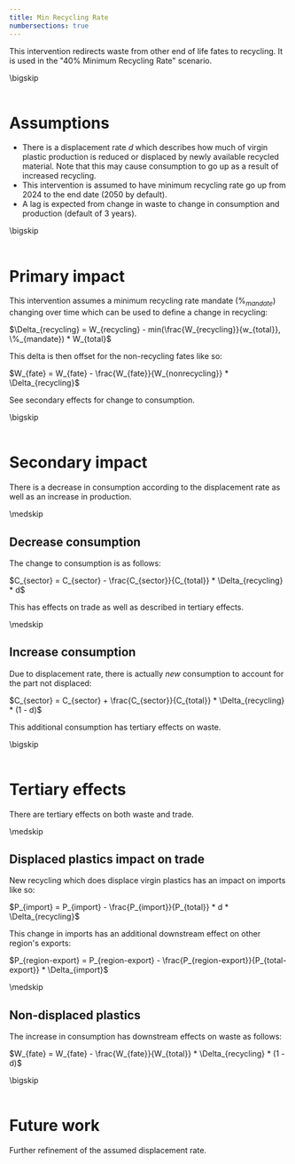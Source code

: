 ```yaml
---
title: Min Recycling Rate
numbersections: true
---
```

This intervention redirects waste from other end of life fates to recycling. It is used in the "40% Minimum Recycling Rate" scenario.

\bigskip
<br>
<br>

# Assumptions

- There is a displacement rate $d$ which describes how much of virgin plastic production is reduced or displaced by newly available recycled material. Note that this may cause consumption to go up as a result of increased recycling.
- This intervention is assumed to have minimum recycling rate go up from 2024 to the end date (2050 by default).
- A lag is expected from change in waste to change in consumption and production (default of 3 years).

\bigskip
<br>
<br>

# Primary impact
This intervention assumes a minimum recycling rate mandate ($\%_{mandate}$) changing over time which can be used to define a change in recycling:

$\Delta_{recycling} = W_{recycling} - min(\frac{W_{recycling}}{w_{total}}, \%_{mandate}) * W_{total}$

This delta is then offset for the non-recycling fates like so:

$W_{fate} = W_{fate} - \frac{W_{fate}}{W_{nonrecycling}} * \Delta_{recycling}$

See secondary effects for change to consumption.

\bigskip
<br>
<br>

# Secondary impact
There is a decrease in consumption according to the displacement rate as well as an increase in production.

\medskip
<br>

## Decrease consumption
The change to consumption is as follows:

$C_{sector} = C_{sector} - \frac{C_{sector}}{C_{total}} * \Delta_{recycling} * d$

This has effects on trade as well as described in tertiary effects.

\medskip
<br>

## Increase consumption
Due to displacement rate, there is actually _new_ consumption to account for the part not displaced:

$C_{sector} = C_{sector} + \frac{C_{sector}}{C_{total}} * \Delta_{recycling} * (1 - d)$

This additional consumption has tertiary effects on waste.

\bigskip
<br>
<br>

# Tertiary effects
There are tertiary effects on both waste and trade.

\medskip
<br>

## Displaced plastics impact on trade
New recycling which does displace virgin plastics has an impact on imports like so:

$P_{import} = P_{import} - \frac{P_{import}}{P_{total}} * d * \Delta_{recycling}$

This change in imports has an additional downstream effect on other region's exports:

$P_{region-export} = P_{region-export} - \frac{P_{region-export}}{P_{total-export}} * \Delta_{import}$

\medskip
<br>

## Non-displaced plastics
The increase in consumption has downstream effects on waste as follows:

$W_{fate} = W_{fate} - \frac{W_{fate}}{W_{total}} * \Delta_{recycling} * (1 - d)$

\bigskip
<br>
<br>

# Future work
Further refinement of the assumed displacement rate.